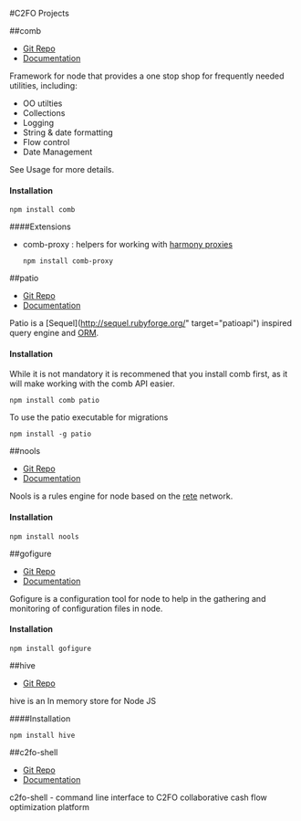 #C2FO Projects

##comb

* [Git Repo](https://github.com/C2FO/comb)
* [Documentation](/comb/index.html)

Framework for node that provides a one stop shop for frequently needed utilities, including:

* OO utilties
* Collections 
* Logging
* String & date formatting
* Flow control
* Date Management

See Usage for more details.

#### Installation

    npm install comb
####Extensions
 * comb-proxy : helpers for working with [harmony proxies](http://wiki.ecmascript.org/doku.php?id=harmony:proxies)
    
       npm install comb-proxy
       
    
##patio

* [Git Repo](https://github.com/C2FO/patio)
* [Documentation](/patio/index.html)

Patio is a [Sequel](http://sequel.rubyforge.org/" target="patioapi") inspired query engine and [ORM](http://en.wikipedia.org/wiki/Object-relational_mapping).

#### Installation
While it is not mandatory it is recommened that you install comb first, as it will make working with the comb API easier.

    npm install comb patio

To use the patio executable for migrations

    npm install -g patio  
    
##nools
* [Git Repo](https://github.com/C2FO/nools)
* [Documentation](/nools/)   

Nools is a rules engine for node based on the [rete](http://en.wikipedia.org/wiki/Rete_algorithm) network.

#### Installation

    npm install nools
    
##gofigure      
* [Git Repo](https://github.com/C2FO/gofigure)
* [Documentation](/gofigure)

Gofigure is a configuration tool for node to help in the gathering and monitoring of configuration files in node. 

#### Installation

    npm install gofigure
    

##hive
* [Git Repo](https://github.com/C2FO/hive)

hive is an In memory store for Node JS

####Installation

    npm install hive
    
##c2fo-shell

* [Git Repo](https://github.com/C2FO/c2fo-shell)
* [Documentation](/c2fo-shell/)

c2fo-shell - command line interface to C2FO collaborative cash flow optimization platform



    
    
    

    
